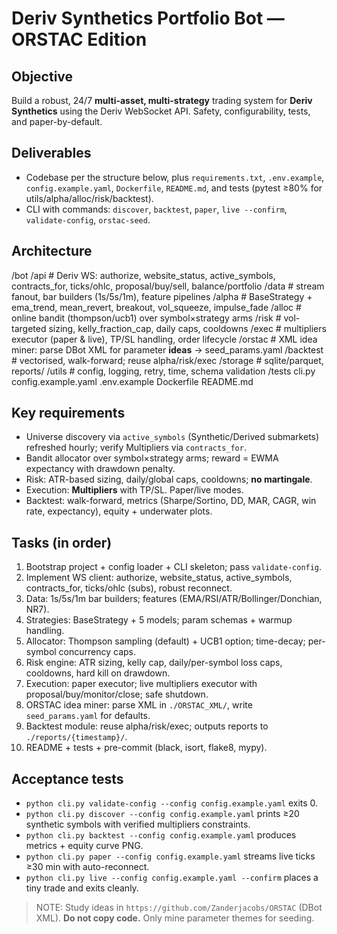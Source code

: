 # Deriv Synthetics Portfolio Bot — ORSTAC Edition

## Objective
Build a robust, 24/7 **multi-asset, multi-strategy** trading system for **Deriv Synthetics** using the Deriv WebSocket API. Safety, configurability, tests, and paper-by-default.

## Deliverables
- Codebase per the structure below, plus `requirements.txt`, `.env.example`, `config.example.yaml`, `Dockerfile`, `README.md`, and tests (pytest ≥80% for utils/alpha/alloc/risk/backtest).
- CLI with commands: `discover`, `backtest`, `paper`, `live --confirm`, `validate-config`, `orstac-seed`.

## Architecture
/bot
  /api          # Deriv WS: authorize, website_status, active_symbols, contracts_for, ticks/ohlc, proposal/buy/sell, balance/portfolio
  /data         # stream fanout, bar builders (1s/5s/1m), feature pipelines
  /alpha        # BaseStrategy + ema_trend, mean_revert, breakout, vol_squeeze, impulse_fade
  /alloc        # online bandit (thompson/ucb1) over symbol×strategy arms
  /risk         # vol-targeted sizing, kelly_fraction_cap, daily caps, cooldowns
  /exec         # multipliers executor (paper & live), TP/SL handling, order lifecycle
  /orstac       # XML idea miner: parse DBot XML for parameter **ideas** → seed_params.yaml
  /backtest     # vectorised, walk-forward; reuse alpha/risk/exec
  /storage      # sqlite/parquet, reports/
  /utils        # config, logging, retry, time, schema validation
/tests
cli.py
config.example.yaml
.env.example
Dockerfile
README.md

## Key requirements
- Universe discovery via `active_symbols` (Synthetic/Derived submarkets) refreshed hourly; verify Multipliers via `contracts_for`.
- Bandit allocator over symbol×strategy arms; reward = EWMA expectancy with drawdown penalty.
- Risk: ATR-based sizing, daily/global caps, cooldowns; **no martingale**.
- Execution: **Multipliers** with TP/SL. Paper/live modes.
- Backtest: walk-forward, metrics (Sharpe/Sortino, DD, MAR, CAGR, win rate, expectancy), equity + underwater plots.

## Tasks (in order)
1. Bootstrap project + config loader + CLI skeleton; pass `validate-config`.
2. Implement WS client: authorize, website_status, active_symbols, contracts_for, ticks/ohlc (subs), robust reconnect.
3. Data: 1s/5s/1m bar builders; features (EMA/RSI/ATR/Bollinger/Donchian, NR7).
4. Strategies: BaseStrategy + 5 models; param schemas + warmup handling.
5. Allocator: Thompson sampling (default) + UCB1 option; time-decay; per-symbol concurrency caps.
6. Risk engine: ATR sizing, kelly cap, daily/per-symbol loss caps, cooldowns, hard kill on drawdown.
7. Execution: paper executor; live multipliers executor with proposal/buy/monitor/close; safe shutdown.
8. ORSTAC idea miner: parse XML in `./ORSTAC_XML/`, write `seed_params.yaml` for defaults.
9. Backtest module: reuse alpha/risk/exec; outputs reports to `./reports/{timestamp}/`.
10. README + tests + pre-commit (black, isort, flake8, mypy).

## Acceptance tests
- `python cli.py validate-config --config config.example.yaml` exits 0.
- `python cli.py discover --config config.example.yaml` prints ≥20 synthetic symbols with verified multipliers constraints.
- `python cli.py backtest --config config.example.yaml` produces metrics + equity curve PNG.
- `python cli.py paper --config config.example.yaml` streams live ticks ≥30 min with auto-reconnect.
- `python cli.py live --config config.example.yaml --confirm` places a tiny trade and exits cleanly.

> NOTE: Study ideas in `https://github.com/Zanderjacobs/ORSTAC` (DBot XML). **Do not copy code.** Only mine parameter themes for seeding.
